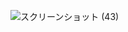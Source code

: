 ![スクリーンショット (43)](https://github.com/KazumasaMiwa/Final_Answer/assets/160115793/b2e6ff29-4a79-4586-b420-3053609e70f2)
